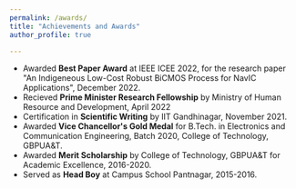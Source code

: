```yaml
---
permalink: /awards/
title: "Achievements and Awards"
author_profile: true

---
```


* Awarded **Best Paper Award** at IEEE ICEE 2022, for the research paper "An Indigeneous Low-Cost Robust BiCMOS Process for NavIC Applications", December 2022. 
* Recieved **Prime Minister Research Fellowship** by Ministry of Human Resource and Development, April 2022
* Certification in **Scientific Writing** by IIT Gandhinagar, November 2021.
* Awarded **Vice Chancellor's Gold Medal** for B.Tech. in Electronics and Communication Engineering, Batch 2020, College of Technology, GBPUA&T.
* Awarded **Merit Scholarship** by College of Technology, GBPUA&T for Academic Excellence, 2016-2020.
* Served as **Head Boy** at Campus School Pantnagar, 2015-2016.
